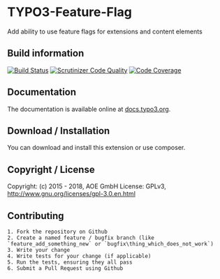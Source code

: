 # TYPO3-Feature-Flag
Add ability to use feature flags for extensions and content elements

## Build information
[![Build Status](https://travis-ci.org/AOEpeople/TYPO3-Feature-Flag.svg?branch=master)](https://travis-ci.org/AOEpeople/TYPO3-Feature-Flag)
[![Scrutinizer Code Quality](https://scrutinizer-ci.com/g/AOEpeople/TYPO3-Feature-Flag/badges/quality-score.png?b=master)](https://scrutinizer-ci.com/g/AOEpeople/TYPO3-Feature-Flag/?branch=master)
[![Code Coverage](https://scrutinizer-ci.com/g/AOEpeople/TYPO3-Feature-Flag/badges/coverage.png?b=master)](https://scrutinizer-ci.com/g/AOEpeople/TYPO3-Feature-Flag/?branch=master)

## Documentation
The documentation is available online at [docs.typo3.org][1].

[1]: https://docs.typo3.org/typo3cms/extensions/feature_flag

## Download / Installation

You can download and install this extension or use composer.

## Copyright / License

Copyright: (c) 2015 - 2018, AOE GmbH
License: GPLv3, <http://www.gnu.org/licenses/gpl-3.0.en.html>

## Contributing

	1. Fork the repository on Github
	2. Create a named feature / bugfix branch (like `feature_add_something_new` or `bugfix\thing_which_does_not_work`)
	3. Write your change
	4. Write tests for your change (if applicable)
	5. Run the tests, ensuring they all pass
	6. Submit a Pull Request using Github
